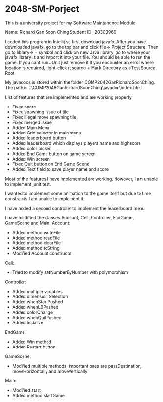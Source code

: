 # 2048-SM-Porject
This is a university project for my Software Maintanence Module

Name: Richard Gan Soon Ching
Student ID : 20303960

I coded this program in Intellij so first download javafx. After you have downloaded javafx, go to the top bar and click 
file-> Project Structure. Then go to library-> + symbol and click on new Java library, go to where your javafx library is
and import it into your file. You should be able to run the game. If you cant run JUnit just remove it
If you encounter an error where location is required, right-click resource-> Mark Directory as->Test Source Root

My javadocs is stored within the folder COMP2042GanRichardSoonChing. The path is ..\COMP2048GanRichardSoonChing\javadoc\index.html

List of features that are implemented and are working properly
- Fixed score
- Fixed spawning issue of tile
- Fixed illegal move spawning tile
- Fixed merged issue
- Added Main Menu
- Added Grid selector in main menu
- Added leaderboard button
- Added leaderboard which displays players name and highscore
- Added color picker
- Added End Game button on game screen
- Added Win screen
- Fixed Quit button on End Game Scene
- Added Text field to save player name and score

Most of the features I have implemented are working. However, I am unable to implement junit test.

I wanted to implement some animation to the game itself but due to time constraints I am unable to implement it.

I have added a second controller to implement the leaderboard menu

I have modified the classes Account, Cell, Controller, EndGame, GameScene and Main.
Account:
- Added method writeFile
- Added method readFile
- Added method clearFile
- Added method toString
- Modified Account construcor

Cell:
- Tried to modify setNumberByNumber with polymorphism

Controller:
- Added multiple variables
- Added dimension Selection
- Added whenStartPushed
- Added whenLBPushed
- Added colorChange
- Added whenQuitPushed
- Added initialize

EndGame:
- Added Win method
- Added Restart button

GameScene:
- Modified multiple methods, important ones are passDestination, moveHorizontally and moveVertically

Main:
- Modified start
- Added method startGame

